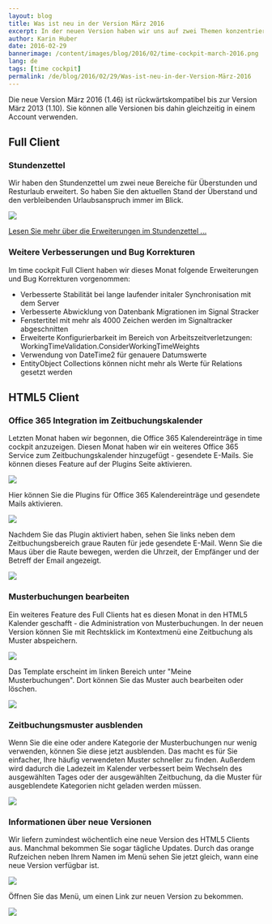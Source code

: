 ```yaml
---
layout: blog
title: Was ist neu in der Version März 2016
excerpt: In der neuen Version haben wir uns auf zwei Themen konzentriert. Als erstes haben wir zum Stundenzettel die Überstunden und den Resturlaub hinzugefügt. Und weiters haben wir die Office 365 Integration im HTML5 Kalender um gesendete E-Mails erweitert.
author: Karin Huber
date: 2016-02-29
bannerimage: /content/images/blog/2016/02/time-cockpit-march-2016.png
lang: de
tags: [time cockpit]
permalink: /de/blog/2016/02/29/Was-ist-neu-in-der-Version-März-2016
---
```


<p>Die neue Version März 2016 (1.46) ist rückwärtskompatibel bis zur Version März 2013 (1.10). Sie können alle Versionen bis dahin gleichzeitig in einem Account verwenden.</p><h2>Full Client</h2><h3>Stundenzettel
<br /></h3><p>Wir haben den Stundenzettel um zwei neue Bereiche für Überstunden und Resturlaub erweitert. So haben Sie den aktuellen Stand der Überstand und den verbleibenden Urlaubsanspruch immer im Blick.</p><p>
  <img src="{{site.baseurl}}/content/images/blog/2016/02/time-report-overtime-vacation.png" />
</p><p>
  <a href="https://www.timecockpit.com/de/blog/2016/02/29/Stundenzettel-mit-%C3%9Cberstunden-und-Resturlaub">Lesen Sie mehr über die Erweiterungen im Stundenzettel ...</a>
</p><h3>Weitere Verbesserungen und Bug Korrekturen
<br /></h3><p>Im time cockpit Full Client haben wir dieses Monat folgende Erweiterungen und Bug Korrekturen vorgenommen:</p><ul>
  <li>Verbesserte Stabilität bei lange laufender initaler Synchronisation mit dem Server</li>
  <li>Verbesserte Abwicklung von Datenbank Migrationen im Signal Stracker</li>
  <li>Fenstertitel mit mehr als 4000 Zeichen werden im Signaltracker abgeschnitten</li>
  <li>Erweiterte Konfigurierbarkeit im Bereich von Arbeitszeitverletzungen: WorkingTimeValidation.ConsiderWorkingTimeWeights</li>
  <li>Verwendung von DateTime2 für genauere Datumswerte</li>
  <li>EntityObject Collections können nicht mehr als Werte für Relations gesetzt werden</li>
</ul><h2>HTML5 Client</h2><h3>Office 365 Integration im Zeitbuchungskalender
<br /></h3><p>Letzten Monat haben wir begonnen, die Office 365 Kalendereinträge in time cockpit anzuzeigen. Diesen Monat haben wir ein weiteres Office 365 Service zum Zeitbuchungskalender hinzugefügt - gesendete E-Mails. Sie können dieses Feature auf der Plugins Seite aktivieren.</p><p>
  <img src="{{site.baseurl}}/content/images/blog/2016/02/time-cockpit-plugins.png" />
</p><p>Hier können Sie die Plugins für Office 365 Kalendereinträge und gesendete Mails aktivieren.</p><p>
  <img src="{{site.baseurl}}/content/images/blog/2016/02/time-cockpit-enable-plugins.png" />
</p><p>Nachdem Sie das Plugin aktiviert haben, sehen Sie links neben dem Zeitbuchungsbereich graue Rauten für jede gesendete E-Mail. Wenn Sie die Maus über die Raute bewegen, werden die Uhrzeit, der Empfänger und der Betreff der Email angezeigt.</p><p>
  <img src="{{site.baseurl}}/content/images/blog/2016/02/time-tracking-calendar-with-office365-items.png" />
</p><h3>Musterbuchungen bearbeiten
<br /></h3><p>Ein weiteres Feature des Full Clients hat es diesen Monat in den HTML5 Kalender geschafft - die Administration von Musterbuchungen. In der neuen Version können Sie mit Rechtsklick im Kontextmenü eine Zeitbuchung als Muster abspeichern.</p><p>
  <img src="{{site.baseurl}}/content/images/blog/2016/02/save-time-sheet-entry-as-template.png" />
</p><p>Das Template erscheint im linken Bereich unter "Meine Musterbuchungen". Dort können Sie das Muster auch bearbeiten oder löschen.<br /></p><p>
  <img src="{{site.baseurl}}/content/images/blog/2016/02/edit-or-remove-time-sheet-templates.png" />
</p><h3>Zeitbuchungsmuster ausblenden
<br /></h3><p>Wenn Sie die eine oder andere Kategorie der Musterbuchungen nur wenig verwenden, können Sie diese jetzt ausblenden. Das macht es für Sie einfacher, Ihre häufig verwendeten Muster schneller zu finden. Außerdem wird dadurch die Ladezeit im Kalender verbessert beim Wechseln des ausgewählten Tages oder der ausgewählten Zeitbuchung, da die Muster für ausgeblendete Kategorien nicht geladen werden müssen.</p><p>
  <img src="{{site.baseurl}}/content/images/blog/2016/02/collapse-time-sheet-templates.png" />
</p><h3>Informationen über neue Versionen</h3><p>Wir liefern zumindest wöchentlich eine neue Version des HTML5 Clients aus. Manchmal bekommen Sie sogar tägliche Updates. Durch das orange Rufzeichen neben Ihrem Namen im Menü sehen Sie jetzt gleich, wann eine neue Version verfügbar ist.</p><p>
  <img src="{{site.baseurl}}/content/images/blog/2016/02/new-version-menu.png" />
</p><p>Öffnen Sie das Menü, um einen Link zur neuen Version zu bekommen.<br /></p><p>
  <img src="{{site.baseurl}}/content/images/blog/2016/02/new-version-menu-expanded.png" />
</p>